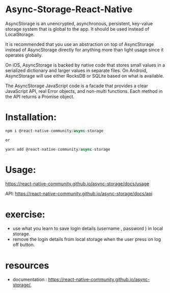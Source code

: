 # Async-Storage-React-Native

AsyncStorage is an unencrypted, asynchronous, persistent, key-value storage system that is global to the app. It should be used instead of LocalStorage.

It is recommended that you use an abstraction on top of AsyncStorage instead of AsyncStorage directly for anything more than light usage since it operates globally.

On iOS, AsyncStorage is backed by native code that stores small values in a serialized dictionary and larger values in separate files. On Android, AsyncStorage will use either RocksDB or SQLite based on what is available.

The AsyncStorage JavaScript code is a facade that provides a clear JavaScript API, real Error objects, and non-multi functions. Each method in the API returns a Promise object.

# Installation:

```js
npm i @react-native-community/async-storage

or

yarn add @react-native-community/async-storage

```

# Usage:

https://react-native-community.github.io/async-storage/docs/usage

API:
https://react-native-community.github.io/async-storage/docs/api

# exercise:

- use what you learn to save login details (username , password ) in local storage.
- remove the login details from local storage when the user press on log off button.

# resources

- documentation :
  https://react-native-community.github.io/async-storage/,
